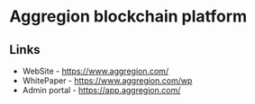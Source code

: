 # Aggregion blockchain platform

## Links

* WebSite - https://www.aggregion.com/
* WhitePaper - https://www.aggregion.com/wp
* Admin portal - https://app.aggregion.com/
